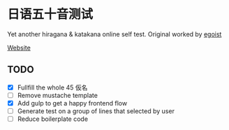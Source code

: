 # 日语五十音测试

Yet another hiragana & katakana online self test. Original worked by [egoist](https://github.com/egoist/50yin)

[Website](https://yufan.me/50yin)

## TODO

- [x] Fullfill the whole 45 仮名 
- [ ] Remove mustache template
- [x] Add gulp to get a happy frontend flow
- [ ] Generate test on a group of lines that selected by user
- [ ] Reduce boilerplate code
